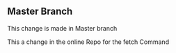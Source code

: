 ## Master Branch
This change is made in Master branch

This a change in the online Repo for the fetch Command
